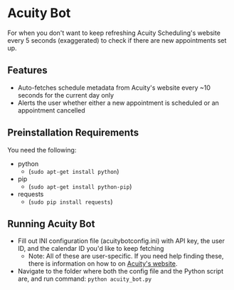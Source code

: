# Acuity Bot
For when you don't want to keep refreshing Acuity Scheduling's website every 5 seconds (exaggerated) to check if there are new appointments set up.

## Features
- Auto-fetches schedule metadata from Acuity's website every ~10 seconds for the current day only
- Alerts the user whether either a new appointment is scheduled or an appointment cancelled

## Preinstallation Requirements
You need the following:
- python
    - (`sudo apt-get install python`)
- pip 
    - (`sudo apt-get install python-pip`)
- requests
    - (`sudo pip install requests`)


## Running Acuity Bot
- Fill out INI configuration file (acuitybotconfig.ini) with API key, the user ID, and the calendar ID you'd like to keep fetching
     - Note: All of these are user-specific. If you need help finding these, there is information on how to on [Acuity's website](https://developers.acuityscheduling.com/v1.1/reference#quick-start).
- Navigate to the folder where both the config file and the Python script are, and run command: `python acuity_bot.py`
    
